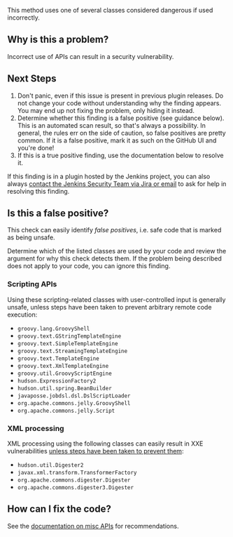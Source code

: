 This method uses one of several classes considered dangerous if used incorrectly.

## Why is this a problem?

Incorrect use of APIs can result in a security vulnerability.

## Next Steps

<!-- Generic section used in all findings -->

1. Don't panic, even if this issue is present in previous plugin releases. Do not change your code without understanding why the finding appears. You may end up not fixing the problem, only hiding it instead.
2. Determine whether this finding is a false positive (see guidance below). This is an automated scan result, so that's always a possibility. In general, the rules err on the side of caution, so false positives are pretty common. If it is a false positive, mark it as such on the GitHub UI and you're done!
3. If this is a true positive finding, use the documentation below to resolve it.

If this finding is in a plugin hosted by the Jenkins project, you can also always [contact the Jenkins Security Team via Jira or email](https://www.jenkins.io/security/#reporting-vulnerabilities) to ask for help in resolving this finding.

## Is this a false positive?

This check can easily identify _false positives_, i.e. safe code that is marked as being unsafe.

Determine which of the listed classes are used by your code and review the argument for why this check detects them. If the problem being described does not apply to your code, you can ignore this finding.

### Scripting APIs

Using these scripting-related classes with user-controlled input is generally unsafe, unless steps have been taken to prevent arbitrary remote code execution:

* `groovy.lang.GroovyShell`
* `groovy.text.GStringTemplateEngine`
* `groovy.text.SimpleTemplateEngine`
* `groovy.text.StreamingTemplateEngine`
* `groovy.text.TemplateEngine`
* `groovy.text.XmlTemplateEngine`
* `groovy.util.GroovyScriptEngine`
* `hudson.ExpressionFactory2`
* `hudson.util.spring.BeanBuilder`
* `javaposse.jobdsl.dsl.DslScriptLoader`
* `org.apache.commons.jelly.GroovyShell`
* `org.apache.commons.jelly.Script`

### XML processing

XML processing using the following classes can easily result in XXE vulnerabilities [unless steps have been taken to prevent them](https://cheatsheetseries.owasp.org/cheatsheets/XML_External_Entity_Prevention_Cheat_Sheet.html):

* `hudson.util.Digester2`
* `javax.xml.transform.TransformerFactory`
* `org.apache.commons.digester.Digester`
* `org.apache.commons.digester3.Digester`

## How can I fix the code?

See the [documentation on misc APIs](https://www.jenkins.io/doc/developer/security/misc/) for recommendations.
